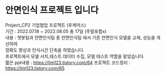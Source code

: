 # 안면인식 프로젝트 입니다
Project_CP2 기업협업 프로젝트 (후케어스)\
기간 : 2022.07.18 ~ 2022.08.05 총 17일 (주말포함x)\
내용 : 챗봇팀과 안면인식팀 중 안면인식팀 에서 기존 안면인식 모델을 교체, 성능을 개선하여\
정확도 향상과 인식시간 단축을 하였습니다.\
프로젝트에서 모델 서치,테스트 데이터 수집, 모델 테스트 역할을 맡았습니다.\
짧은 ppt내용 : https://lim123.tistory.com/64 
프로젝트 코드정리 : https://lim123.tistory.com/65
